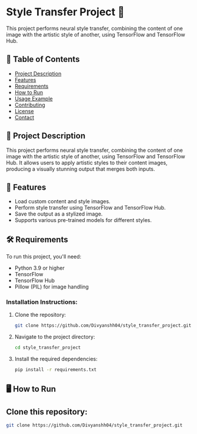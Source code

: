 # Style Transfer Project 🎨

This project performs neural style transfer, combining the content of one image with the artistic style of another, using TensorFlow and TensorFlow Hub.

## 📝 Table of Contents
- [Project Description](#project-description)
- [Features](#features)
- [Requirements](#requirements)
- [How to Run](#how-to-run)
- [Usage Example](#usage-example)
- [Contributing](#contributing)
- [License](#license)
- [Contact](#contact)

## 📜 Project Description
This project performs neural style transfer, combining the content of one image with the artistic style of another, using TensorFlow and TensorFlow Hub. It allows users to apply artistic styles to their content images, producing a visually stunning output that merges both inputs.

## 🚀 Features
- Load custom content and style images.
- Perform style transfer using TensorFlow and TensorFlow Hub.
- Save the output as a stylized image.
- Supports various pre-trained models for different styles.

## 🛠️ Requirements
To run this project, you'll need:
- Python 3.9 or higher
- TensorFlow
- TensorFlow Hub
- Pillow (PIL) for image handling

### Installation Instructions:
1. Clone the repository:
   ```bash
   git clone https://github.com/Divyanshh04/style_transfer_project.git
   
2. Navigate to the project directory:
   ```bash
   cd style_transfer_project
   
3. Install the required dependencies:
   ```bash
   pip install -r requirements.txt

## 🖥️ How to Run

## Clone this repository:
```bash
git clone https://github.com/Divyanshh04/style_transfer_project.git







